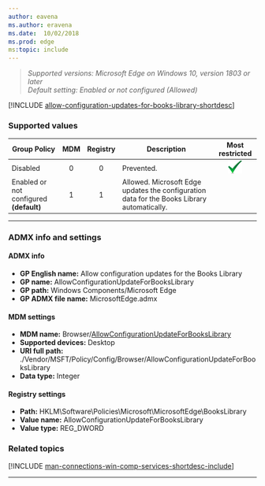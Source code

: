 ```yaml
---
author: eavena
ms.author: eravena
ms.date:  10/02/2018
ms.prod: edge
ms:topic: include
---
```


<!-- ## Allow configuration updates for the Books Library -->
>*Supported versions: Microsoft Edge on Windows 10, version 1803 or later*<br>
>*Default setting:  Enabled or not configured (Allowed)*

[!INCLUDE [allow-configuration-updates-for-books-library-shortdesc](../shortdesc/allow-configuration-updates-for-books-library-shortdesc.md)]

### Supported values

|Group Policy  |MDM |Registry |Description |Most restricted |
|---|:---:|:---:|---|:---:|
|Disabled |0 |0 |Prevented. |![Most restricted value](../images/check-gn.png) |
|Enabled or not configured<br>**(default)** |1 |1 |Allowed. Microsoft Edge updates the configuration data for the Books Library automatically. | |
---

### ADMX info and settings

#### ADMX info
- **GP English name:** Allow configuration updates for the Books Library
- **GP name:** AllowConfigurationUpdateForBooksLibrary
- **GP path:** Windows Components/Microsoft Edge
- **GP ADMX file name:** MicrosoftEdge.admx

#### MDM settings
- **MDM name:** Browser/[AllowConfigurationUpdateForBooksLibrary](https://docs.microsoft.com/windows/client-management/mdm/policy-csp-browser#browser-allowconfigurationupdateforbookslibrary)
- **Supported devices:** Desktop
- **URI full path:** ./Vendor/MSFT/Policy/Config/Browser/AllowConfigurationUpdateForBooksLibrary 
- **Data type:** Integer

#### Registry settings
- **Path:** HKLM\Software\Policies\Microsoft\MicrosoftEdge\BooksLibrary
- **Value name:** AllowConfigurationUpdateForBooksLibrary 
- **Value type:** REG_DWORD

### Related topics

[!INCLUDE [man-connections-win-comp-services-shortdesc-include](man-connections-win-comp-services-shortdesc-include.md)]

<hr>
